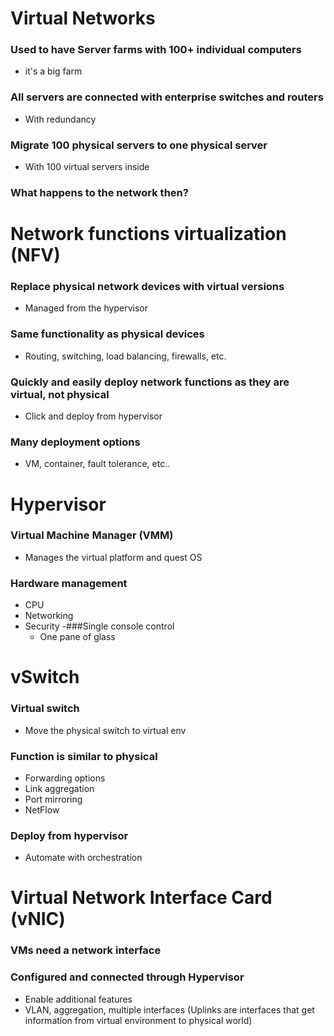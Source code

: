 # Virtual Networks
### Used to have Server farms with 100+ individual computers
- it's a big farm
### All servers are connected with enterprise switches and routers
- With redundancy
### Migrate 100 physical servers to one physical server
- With 100 virtual servers inside
### What happens to the network then?

# Network functions virtualization (NFV)
### Replace physical network devices with virtual versions
- Managed from the hypervisor
### Same functionality as physical devices
- Routing, switching, load balancing, firewalls, etc.
### Quickly and easily deploy network functions as they are virtual, not physical
- Click and deploy from hypervisor
### Many deployment options
- VM, container, fault tolerance, etc..

# Hypervisor
### Virtual Machine Manager (VMM)
- Manages the virtual platform and quest OS
### Hardware management
- CPU
- Networking
- Security
-###Single console control
	- One pane of glass
# vSwitch
### Virtual switch
- Move the physical switch to virtual env
### Function is similar to physical
- Forwarding options
- Link aggregation
- Port mirroring
- NetFlow
### Deploy from hypervisor
- Automate with orchestration

# Virtual Network Interface Card (vNIC)
### VMs need a network interface
### Configured and connected through Hypervisor
- Enable additional features
- VLAN, aggregation, multiple interfaces
(Uplinks are interfaces that get information from virtual environment to physical world)